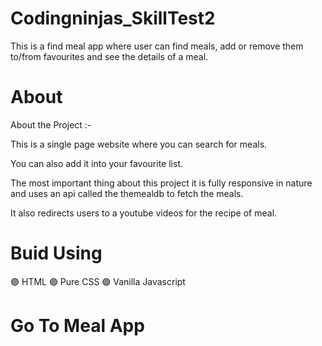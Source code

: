 # Codingninjas_SkillTest2
This is a find meal app where user can find meals, add or remove them to/from favourites and see the details of a meal.

# About
About the Project :-

This is a single page website where you can search for meals.

You can also add it into your favourite list.

The most important thing about this project it is fully responsive in nature and uses an api called the themealdb to fetch the meals.

It also redirects users to a youtube videos for the recipe of meal.

# Buid Using

🟣 HTML 🟣 Pure CSS 🟣 Vanilla Javascript

# Go To Meal App


